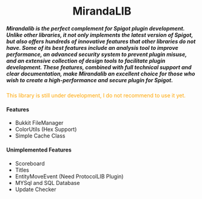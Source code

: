 <h1 style="color:  text-align: center;font-weight: bold;" align="center">MirandaLIB</h1>


##### Mirandalib is the perfect complement for Spigot plugin development. Unlike other libraries, it not only implements the latest version of Spigot, but also offers hundreds of innovative features that other libraries do not have. Some of its best features include an analysis tool to improve performance, an advanced security system to prevent plugin misuse, and an extensive collection of design tools to facilitate plugin development. These features, combined with full technical support and clear documentation, make Mirandalib an excellent choice for those who wish to create a high-performance and secure plugin for Spigot.</p>


<p style='color: orange'>This library is still under development, I do not recommend to use it yet.</p>

<h4>Features</h4>
<ul>
    <li>Bukkit FileManager</li>
    <li>ColorUtils (Hex Support)</li>
    <li>Simple Cache Class</li>
</ul>

<h4>Unimplemented Features</h4>
<ul>
    <li>Scoreboard</li>
    <li>Titles</li>
    <li>EntityMoveEvent (Need ProtocolLIB Plugin)</li>
    <li>MYSql and SQL Database</li>
    <li>Update Checker</li>
</ul>